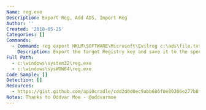 ```yaml
---
Name: reg.exe
Description: Export Reg, Add ADS, Import Reg
Author: ''
Created: '2018-05-25'
Categories: []
Commands:
  - Command: reg export HKLM\SOFTWARE\Microsoft\Evilreg c:\ads\file.txt:evilreg.reg
    Description: Export the target Registry key and save it to the specified .REG file.
Full Path:
  - c:\windows\system32\reg.exe
  - c:\windows\sysWOW64\reg.exe
Code Sample: []
Detection: []
Resources:
  - https://gist.github.com/api0cradle/cdd2d0d0ec9abb686f0e89306e277b8f
Notes: Thanks to Oddvar Moe - @oddvarmoe
---
```

